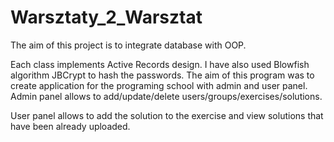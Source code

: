 # Warsztaty_2_Warsztat

The aim of this project is to integrate database with OOP. 

Each class implements Active Records design. I have also used Blowfish algorithm JBCrypt to hash the passwords. 
The aim of this program was to create application for the programing school with admin and user panel. Admin panel allows to add/update/delete users/groups/exercises/solutions.

User panel allows to add the solution to the exercise and view solutions that have been already uploaded.
